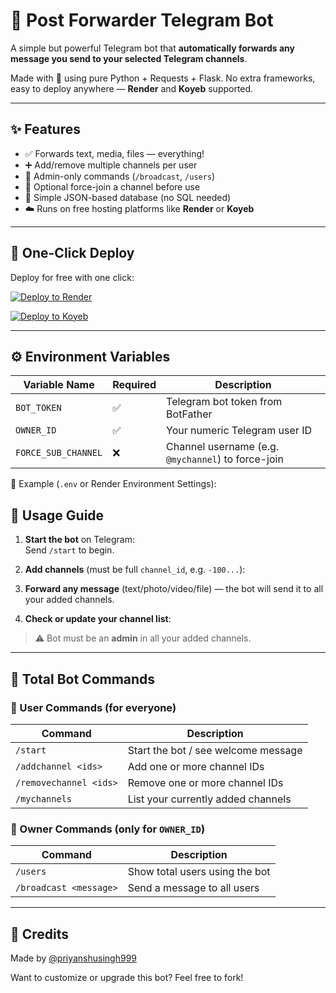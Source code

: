 # 🤖 Post Forwarder Telegram Bot

A simple but powerful Telegram bot that **automatically forwards any message you send to your selected Telegram channels**.

Made with 💙 using pure Python + Requests + Flask. No extra frameworks, easy to deploy anywhere — **Render** and **Koyeb** supported.

---

## ✨ Features

- ✅ Forwards text, media, files — everything!
- ➕ Add/remove multiple channels per user
- 🔐 Admin-only commands (`/broadcast`, `/users`)
- 🚫 Optional force-join a channel before use
- 💾 Simple JSON-based database (no SQL needed)
- ☁️ Runs on free hosting platforms like **Render** or **Koyeb**

---

## 🚀 One-Click Deploy

Deploy for free with one click:

[![Deploy to Render](https://render.com/images/deploy-to-render-button.svg)](https://render.com/deploy)

[![Deploy to Koyeb](https://www.koyeb.com/static/images/deploy/button.svg)](https://app.koyeb.com/deploy?...)

---

## ⚙️ Environment Variables

| Variable Name       | Required | Description                                          |
|---------------------|----------|------------------------------------------------------|
| `BOT_TOKEN`         | ✅       | Telegram bot token from BotFather                    |
| `OWNER_ID`          | ✅       | Your numeric Telegram user ID                        |
| `FORCE_SUB_CHANNEL` | ❌       | Channel username (e.g. `@mychannel`) to force-join   |

📝 Example (`.env` or Render Environment Settings):

## 🧪 Usage Guide

1. **Start the bot** on Telegram:  
   Send `/start` to begin.

2. **Add channels** (must be full `channel_id`, e.g. `-100...`):


3. **Forward any message** (text/photo/video/file) — the bot will send it to all your added channels.

4. **Check or update your channel list**:  


> ⚠️ Bot must be an **admin** in all your added channels.

---

## 📜 Total Bot Commands

### 👤 User Commands (for everyone)
| Command             | Description                                  |
|---------------------|----------------------------------------------|
| `/start`            | Start the bot / see welcome message          |
| `/addchannel <ids>` | Add one or more channel IDs                  |
| `/removechannel <ids>` | Remove one or more channel IDs          |
| `/mychannels`       | List your currently added channels           |

### 👑 Owner Commands (only for `OWNER_ID`)
| Command                  | Description                              |
|--------------------------|------------------------------------------|
| `/users`                 | Show total users using the bot           |
| `/broadcast <message>`   | Send a message to all users              |

---


## 🙌 Credits
Made by [@priyanshusingh999](https://github.com/priyanshusingh999)

Want to customize or upgrade this bot? Feel free to fork!

